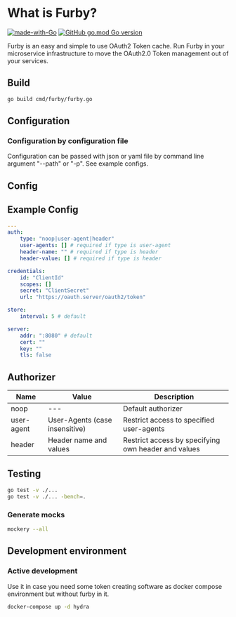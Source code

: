 # What is Furby?

[![made-with-Go](https://img.shields.io/badge/Made%20with-Go-1f425f)](http://golang.org)
[![GitHub go.mod Go version](https://img.shields.io/github/go-mod/go-version/dpattmann/furby)](https://github.com/dpattman/furby)

Furby is an easy and simple to use OAuth2 Token cache. Run Furby in your microservice
infrastructure to move the OAuth2.0 Token management out of your services.

## Build

```bash
go build cmd/furby/furby.go
```

## Configuration

### Configuration by configuration file

Configuration can be passed with json or yaml file by command line argument "--path" or "-p". See example configs.

## Config

## Example Config

```yaml
---
auth:
    type: "noop|user-agent|header"
    user-agents: [] # required if type is user-agent
    header-name: "" # required if type is header
    header-value: [] # required if type is header

credentials:
    id: "ClientId"
    scopes: []
    secret: "ClientSecret"
    url: "https://oauth.server/oauth2/token"

store:
    interval: 5 # default

server:
    addr: ":8080" # default
    cert: ""
    key: ""
    tls: false

```

## Authorizer

| Name | Value | Description | 
| --- | --- | --- |
| noop | --- | Default authorizer |
| user-agent | User-Agents (case insensitive) | Restrict access to specified user-agents |
| header | Header name and values | Restrict access by specifying own header and values  |

## Testing

```bash
go test -v ./...
go test -v ./... -bench=.
```
### Generate mocks

```bash
mockery --all
```

## Development environment

### Active development
Use it in case you need some token creating software as docker compose environment but without furby in it.
```bash
docker-compose up -d hydra
```
